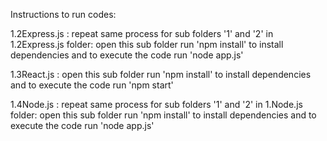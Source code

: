 Instructions to run codes:

1.2Express.js :
repeat same process for sub folders '1' and '2' in 1.2Express.js folder:
open this sub folder run 'npm install' to install dependencies and to execute the code run 'node app.js'

1.3React.js :
open this sub folder run 'npm install' to install dependencies and to execute the code run 'npm start'

1.4Node.js :
repeat same process for sub folders '1' and '2' in 1.Node.js folder:
open this sub folder run 'npm install' to install dependencies and to execute the code run 'node app.js'
